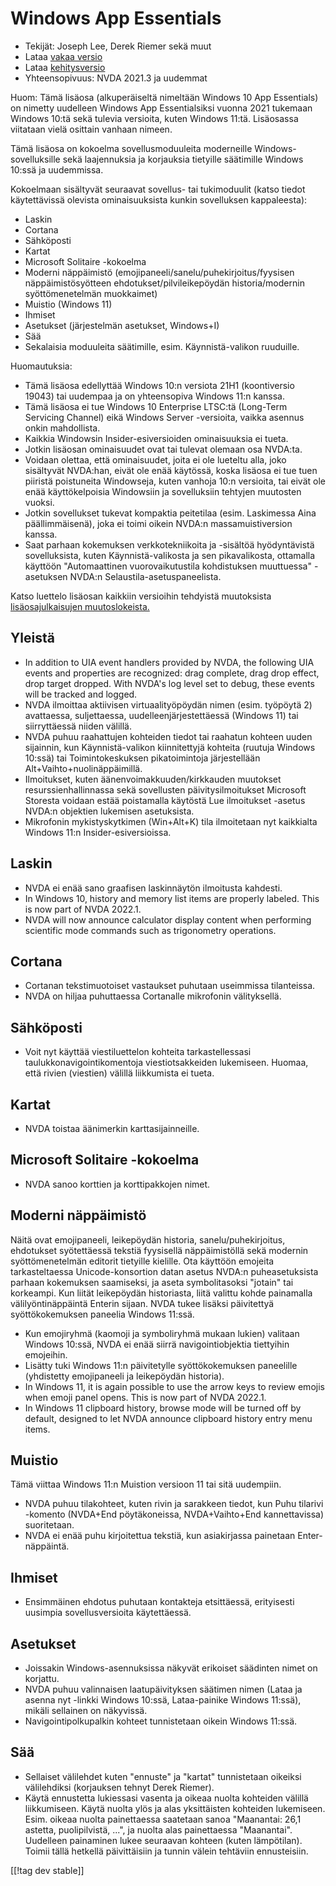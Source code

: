 # Windows App Essentials #

* Tekijät: Joseph Lee, Derek Riemer sekä muut
* Lataa [vakaa versio][1]
* Lataa [kehitysversio][2]
* Yhteensopivuus: NVDA 2021.3 ja uudemmat

Huom: Tämä lisäosa (alkuperäiseltä nimeltään Windows 10 App Essentials) on
nimetty uudelleen Windows App Essentialsiksi vuonna 2021 tukemaan Windows
10:tä sekä tulevia versioita, kuten Windows 11:tä. Lisäosassa viitataan
vielä osittain vanhaan nimeen.

Tämä lisäosa on kokoelma sovellusmoduuleita moderneille
Windows-sovelluksille sekä laajennuksia ja korjauksia tietyille säätimille
Windows 10:ssä ja uudemmissa.

Kokoelmaan sisältyvät seuraavat sovellus- tai tukimoduulit (katso tiedot
käytettävissä olevista ominaisuuksista kunkin sovelluksen kappaleesta):

* Laskin
* Cortana
* Sähköposti
* Kartat
* Microsoft Solitaire -kokoelma
* Moderni näppäimistö (emojipaneeli/sanelu/puhekirjoitus/fyysisen
  näppäimistösyötteen ehdotukset/pilvileikepöydän historia/modernin
  syöttömenetelmän muokkaimet)
* Muistio (Windows 11)
* Ihmiset
* Asetukset (järjestelmän asetukset, Windows+I)
* Sää
* Sekalaisia moduuleita säätimille, esim. Käynnistä-valikon ruuduille.

Huomautuksia:

* Tämä lisäosa edellyttää Windows 10:n versiota 21H1 (koontiversio 19043)
  tai uudempaa ja on yhteensopiva Windows 11:n kanssa.
* Tämä lisäosa ei tue Windows 10 Enterprise LTSC:tä (Long-Term Servicing
  Channel) eikä Windows Server -versioita, vaikka asennus onkin mahdollista.
* Kaikkia Windowsin Insider-esiversioiden ominaisuuksia ei tueta.
* Jotkin lisäosan ominaisuudet ovat tai tulevat olemaan osa NVDA:ta.
* Voidaan olettaa, että ominaisuudet, joita ei ole lueteltu alla, joko
  sisältyvät NVDA:han, eivät ole enää käytössä, koska lisäosa ei tue tuen
  piiristä poistuneita Windowseja, kuten vanhoja 10:n versioita, tai eivät
  ole enää käyttökelpoisia Windowsiin ja sovelluksiin tehtyjen muutosten
  vuoksi.
* Jotkin sovellukset tukevat kompaktia peitetilaa (esim. Laskimessa Aina
  päällimmäisenä), joka ei toimi oikein NVDA:n massamuistiversion kanssa.
* Saat parhaan kokemuksen verkkotekniikoita ja -sisältöä hyödyntävistä
  sovelluksista, kuten Käynnistä-valikosta ja sen pikavalikosta, ottamalla
  käyttöön "Automaattinen vuorovaikutustila kohdistuksen muuttuessa"
  -asetuksen NVDA:n Selaustila-asetuspaneelista.

Katso luettelo lisäosan kaikkiin versioihin tehdyistä muutoksista
[lisäosajulkaisujen muutoslokeista.][3]

## Yleistä

* In addition to UIA event handlers provided by NVDA, the following UIA
  events and properties are recognized: drag complete, drag drop effect,
  drop target dropped. With NVDA's log level set to debug, these events will
  be tracked and logged.
* NVDA ilmoittaa aktiivisen virtuaalityöpöydän nimen (esim. työpöytä 2)
  avattaessa, suljettaessa, uudelleenjärjestettäessä (Windows 11) tai
  siirryttäessä niiden välillä.
* NVDA puhuu raahattujen kohteiden tiedot tai raahatun kohteen uuden
  sijainnin, kun Käynnistä-valikon kiinnitettyjä kohteita (ruutuja Windows
  10:ssä) tai Toimintokeskuksen pikatoimintoja järjestellään
  Alt+Vaihto+nuolinäppäimillä.
* Ilmoitukset, kuten äänenvoimakkuuden/kirkkauden muutokset
  resurssienhallinnassa sekä sovellusten päivitysilmoitukset Microsoft
  Storesta voidaan estää poistamalla käytöstä Lue ilmoitukset -asetus NVDA:n
  objektien lukemisen asetuksista.
* Mikrofonin mykistyskytkimen (Win+Alt+K) tila ilmoitetaan nyt kaikkialta
  Windows 11:n Insider-esiversioissa.

## Laskin

* NVDA ei enää sano graafisen laskinnäytön ilmoitusta kahdesti.
* In Windows 10, history and memory list items are properly labeled. This is
  now part of NVDA 2022.1.
* NVDA will now announce calculator display content when performing
  scientific mode commands such as trigonometry operations.

## Cortana

* Cortanan tekstimuotoiset vastaukset puhutaan useimmissa tilanteissa.
* NVDA on hiljaa puhuttaessa Cortanalle mikrofonin välityksellä.

## Sähköposti

* Voit nyt käyttää viestiluettelon kohteita tarkastellessasi
  taulukkonavigointikomentoja viestiotsakkeiden lukemiseen. Huomaa, että
  rivien (viestien) välillä liikkumista ei tueta.

## Kartat

* NVDA toistaa äänimerkin karttasijainneille.

## Microsoft Solitaire -kokoelma

* NVDA sanoo korttien ja korttipakkojen nimet.

## Moderni näppäimistö

Näitä ovat emojipaneeli, leikepöydän historia, sanelu/puhekirjoitus,
ehdotukset syötettäessä tekstiä fyysisellä näppäimistöllä sekä modernin
syöttömenetelmän editorit tietyille kielille. Ota käyttöön emojeita
tarkasteltaessa Unicode-konsortion datan asetus NVDA:n puheasetuksista
parhaan kokemuksen saamiseksi, ja aseta symbolitasoksi "jotain" tai
korkeampi. Kun liität leikepöydän historiasta, liitä valittu kohde
painamalla välilyöntinäppäintä Enterin sijaan. NVDA tukee lisäksi
päivitettyä syöttökokemuksen paneelia Windows 11:ssä.

* Kun emojiryhmä (kaomoji ja symboliryhmä mukaan lukien) valitaan Windows
  10:ssä, NVDA ei enää siirrä navigointiobjektia tiettyihin emojeihin.
* Lisätty tuki Windows 11:n päivitetylle syöttökokemuksen paneelille
  (yhdistetty emojipaneeli ja leikepöydän historia).
* In Windows 11, it is again possible to use the arrow keys to review emojis
  when emoji panel opens. This is now part of NVDA 2022.1.
* In Windows 11 clipboard history, browse mode will be turned off by
  default, designed to let NVDA announce clipboard history entry menu items.

## Muistio

Tämä viittaa Windows 11:n Muistion versioon 11 tai sitä uudempiin.

* NVDA puhuu tilakohteet, kuten rivin ja sarakkeen tiedot, kun Puhu tilarivi
  -komento (NVDA+End pöytäkoneissa, NVDA+Vaihto+End kannettavissa)
  suoritetaan.
* NVDA ei enää puhu kirjoitettua tekstiä, kun asiakirjassa painetaan
  Enter-näppäintä.

## Ihmiset

* Ensimmäinen ehdotus puhutaan kontakteja etsittäessä, erityisesti uusimpia
  sovellusversioita käytettäessä.

## Asetukset

* Joissakin Windows-asennuksissa näkyvät erikoiset säädinten nimet on
  korjattu.
* NVDA puhuu valinnaisen laatupäivityksen säätimen nimen (Lataa ja asenna
  nyt -linkki Windows 10:ssä, Lataa-painike Windows 11:ssä), mikäli
  sellainen on näkyvissä.
* Navigointipolkupalkin kohteet tunnistetaan oikein Windows 11:ssä.

## Sää

* Sellaiset välilehdet kuten "ennuste" ja "kartat" tunnistetaan oikeiksi
  välilehdiksi (korjauksen tehnyt Derek Riemer).
* Käytä ennustetta lukiessasi vasenta ja oikeaa nuolta kohteiden välillä
  liikkumiseen. Käytä nuolta ylös ja alas yksittäisten kohteiden
  lukemiseen. Esim.  oikeaa nuolta painettaessa saatetaan sanoa "Maanantai:
  26,1 astetta, puolipilvistä, ...", ja nuolta alas painettaessa
  "Maanantai". Uudelleen painaminen lukee seuraavan kohteen (kuten
  lämpötilan). Toimii tällä hetkellä päivittäisiin ja tunnin välein
  tehtäviin ennusteisiin.

[[!tag dev stable]]

[1]: https://addons.nvda-project.org/files/get.php?file=w10

[2]: https://addons.nvda-project.org/files/get.php?file=w10-dev

[3]: https://github.com/josephsl/wintenapps/wiki/w10changelog
